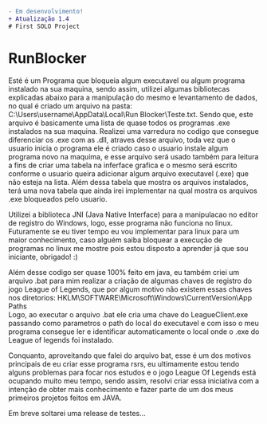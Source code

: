 ```diff
- Em desenvolvimento!
+ Atualização 1.4
# First SOLO Project
```
# RunBlocker
 Esté é um Programa que bloqueia algum executavel ou algum programa instalado na sua maquina, sendo assim, utilizei algumas bibliotecas explicadas abaixo para a manipulação do mesmo e levantamento de dados, no qual é criado um arquivo na pasta: C:\Users\username\AppData\Local\Run Blocker\Teste.txt.
Sendo que, este arquivo é basicamente uma lista de quase todos os programas .exe instalados na sua maquina. Realizei uma varredura no codigo que consegue diferenciar os .exe com as .dll, atraves desse arquivo, toda vez que o usuario inicia o programa ele é criado caso o usuario instale algum programa novo na maquima, e esse arquivo será usado também para leitura a fins de criar uma tabela na inferface grafica e o mesmo será escrito conforme o usuario queira adicionar algum arquivo executavel (.exe) que não esteja na lista. 
Além dessa tabela que mostra os arquivos instalados, terá uma nova tabela que ainda irei implementar na qual mostra os arquivos .exe bloqueados pelo usuario.
 
 Utilizei a biblioteca JNI (Java Native Interface) para a manipulacao no editor de registro do Windows, logo, esse programa não funciona no linux.
 Futuramente se eu tiver tempo eu vou implementar para linux para um maior conhecimento, caso alguém saiba bloquear a execução de programas no linux me mostre pois estou disposto a aprender já que sou iniciante, obrigado! :)

 Além desse codigo ser quase 100% feito em java, eu também criei um arquivo .bat para mim realizar a criação de algumas chaves de registro do jogo League of Legends, que por algum motivo não existem essas chaves nos diretorios:
  HKLM\SOFTWARE\Microsoft\Windows\CurrentVersion\App Paths\
Logo, ao executar o arquivo .bat ele cria uma chave do LeagueClient.exe passando como parametros o path do local do executavel e com isso o meu programa consegue ler e identificar automaticamente o local onde o .exe do League of legends foi instalado.

Conquanto, aproveitando que falei do arquivo bat, esse é um dos motivos principais de eu criar esse programa rsrs, eu ultimamente estou tendo alguns problemas para focar nos estudos e o jogo League Of Legends está ocupando muito meu tempo, sendo assim, resolvi criar essa iniciativa com a intenção de obter mais conhecimento e fazer parte de um dos meus primeiros projetos feitos em JAVA.

Em breve soltarei uma release de testes...

